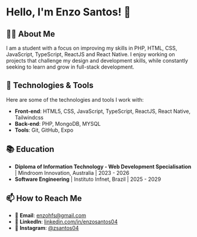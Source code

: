 # Hello, I'm Enzo Santos! 👋

## 👨‍💻 About Me
I am a student with a focus on improving my skills in PHP, HTML, CSS, JavaScript, TypeScript, ReactJS and React Native. I enjoy working on projects that challenge my design and development skills, while constantly seeking to learn and grow in full-stack development.

## 🚀 Technologies & Tools

Here are some of the technologies and tools I work with:

- **Front-end**: HTML5, CSS, JavaScript, TypeScript, ReactJS, React Native, Tailwindcss
- **Back-end**: PHP, MongoDB, MYSQL
- **Tools**: Git, GitHub, Expo

## 📚 Education

- **Diploma of Information Technology - Web Development Specialisation** | Mindroom Innovation, Australia | 2023 - 2026
- **Software Engineering** | Instituto Infnet, Brazil | 2025 - 2029

## 📫 How to Reach Me

- 📧 **Email**: enzohfs@gmail.com
- 💼 **LinkedIn**: [linkedin.com/in/enzosantos04](https://www.linkedin.com/in/enzosantos04/)
- 📸 **Instagram**: [@zsantos04](https://www.instagram.com/zsantos04/)

